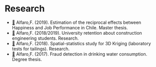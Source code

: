 # Research
- [🧾](https://github.com/fralfaro/portfolio/blob/main/docs/files/researches/tesis_master.pdf) Alfaro,F. (2019). Estimation of the reciprocal effects between Happiness and Job Performance in Chile. Master thesis. 
- [🧾](https://gitlab.com/FAAM) Alfaro,F. (2018/2019). University retention about construction engineering students. Research. 
- [🧾](https://gitlab.com/FAAM) Alfaro,F. (2018). Spatial-statistics study for 3D Kriging (laboratory tests for tailings). Research. 
- [🧾](https://github.com/fralfaro/portfolio/blob/main/docs/files/researches/tesis_degree.pdf) Alfaro,F. (2017). Fraud detection in drinking water consumption. Degree thesis. 

